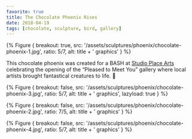 ```yaml
---
favorite: true
title: The Chocolate Phoenix Rises
date: 2018-04-19
tags: [chocolate, sculpture, bird, gallery]
---
```


{% Figure {
        breakout: true,
        src: '/assets/sculptures/phoenix/chocolate-phoenix-1.jpg',
        ratio: 5/7,
        alt: title + ' graphics'
} %}

This chocolate phoenix was created for a BASH at [Studio Place Arts](https://www.facebook.com/StudioPlaceArts/?fref=mentions) celebrating the opening of the “Pleased to Meet You” gallery where local artists brought fantastical creatures to life. 🍫

{% Figure {
        breakout: false,
        src: '/assets/sculptures/phoenix/chocolate-phoenix-3.jpg',
        ratio: 5/7,
        alt: title + ' graphics',
        lazyload: true
} %}

{% Figure {
        breakout: false,
        src: '/assets/sculptures/phoenix/chocolate-phoenix-2.jpg',
        ratio: 7/5,
        alt: title + ' graphics'
} %}

{% Figure {
        breakout: false,
        src: '/assets/sculptures/phoenix/chocolate-phoenix-4.jpg',
        ratio: 5/7,
        alt: title + ' graphics'
} %}
